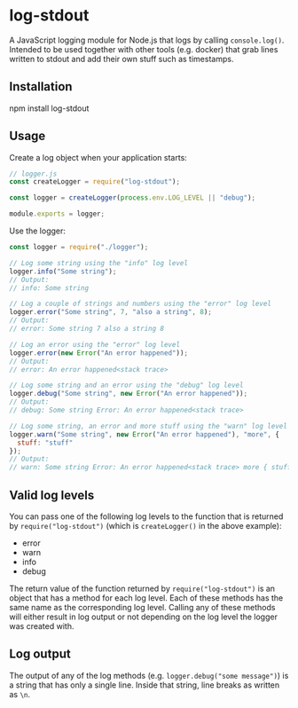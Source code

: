 # log-stdout

A JavaScript logging module for Node.js that logs by calling `console.log()`.
Intended to be used together with other tools (e.g. docker) that grab lines
written to stdout and add their own stuff such as timestamps.

## Installation

npm install log-stdout

## Usage

Create a log object when your application starts:

```js
// logger.js
const createLogger = require("log-stdout");

const logger = createLogger(process.env.LOG_LEVEL || "debug");

module.exports = logger;
```

Use the logger:

```js
const logger = require("./logger");

// Log some string using the "info" log level
logger.info("Some string");
// Output:
// info: Some string

// Log a couple of strings and numbers using the "error" log level
logger.error("Some string", 7, "also a string", 8);
// Output:
// error: Some string 7 also a string 8

// Log an error using the "error" log level
logger.error(new Error("An error happened"));
// Output:
// error: An error happened<stack trace>

// Log some string and an error using the "debug" log level
logger.debug("Some string", new Error("An error happened"));
// Output:
// debug: Some string Error: An error happened<stack trace>

// Log some string, an error and more stuff using the "warn" log level
logger.warn("Some string", new Error("An error happened"), "more", {
  stuff: "stuff"
});
// Output:
// warn: Some string Error: An error happened<stack trace> more { stuff: 'stuff'}
```

## Valid log levels

You can pass one of the following log levels to the function that is returned by
`require("log-stdout")` (which is `createLogger()` in the above example):

- error
- warn
- info
- debug

The return value of the function returned by `require("log-stdout")` is an
object that has a method for each log level. Each of these methods has the same
name as the corresponding log level.
Calling any of these methods will either result in log output or not depending
on the log level the logger was created with.

## Log output

The output of any of the log methods (e.g. `logger.debug("some message")`)
is a string that has only a single line. Inside that string, line breaks
as written as `\n`.
